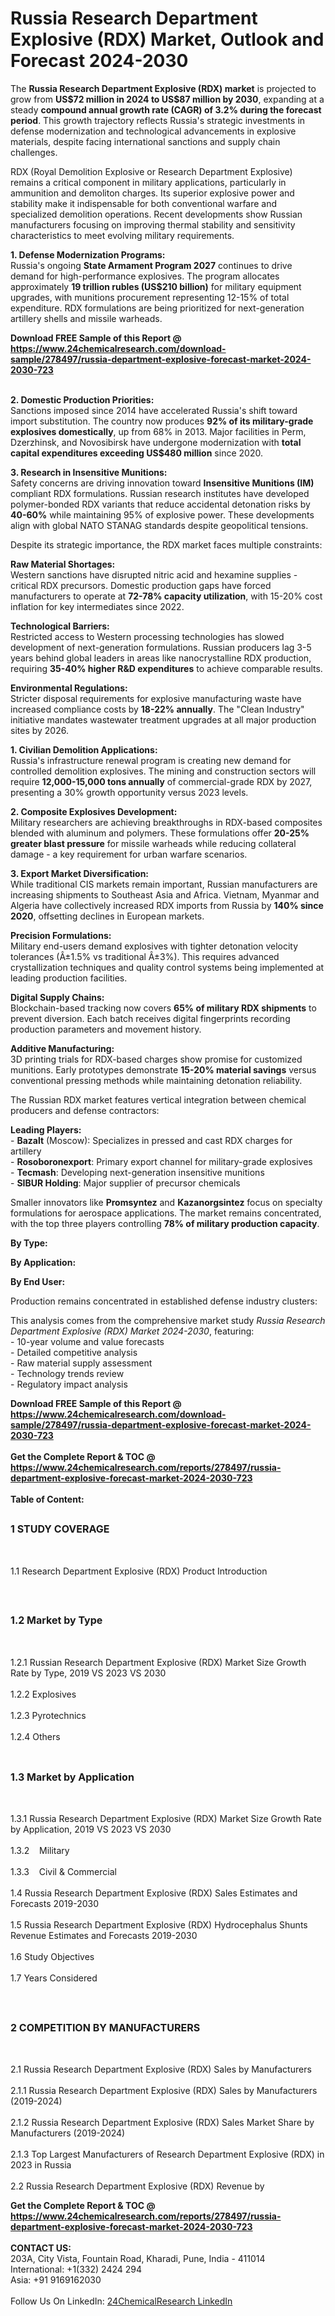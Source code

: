 <h1>Russia Research Department Explosive (RDX) Market, Outlook and Forecast 2024-2030</h1><p>The <strong>Russia Research Department Explosive (RDX) market</strong> is projected to grow from <strong>US$72 million in 2024 to US$87 million by 2030</strong>, expanding at a steady <strong>compound annual growth rate (CAGR) of 3.2% during the forecast period</strong>. This growth trajectory reflects Russia's strategic investments in defense modernization and technological advancements in explosive materials, despite facing international sanctions and supply chain challenges.</p><p>RDX (Royal Demolition Explosive or Research Department Explosive) remains a critical component in military applications, particularly in ammunition and demoliton charges. Its superior explosive power and stability make it indispensable for both conventional warfare and specialized demolition operations. Recent developments show Russian manufacturers focusing on improving thermal stability and sensitivity characteristics to meet evolving military requirements.</p><p><strong>1. Defense Modernization Programs:</strong><br>
Russia's ongoing <strong>State Armament Program 2027</strong> continues to drive demand for high-performance explosives. The program allocates approximately <strong>19 trillion rubles (US$210 billion)</strong> for military equipment upgrades, with munitions procurement representing 12-15% of total expenditure. RDX formulations are being prioritized for next-generation artillery shells and missile warheads.</p><div><b>Download FREE Sample of this Report @ 
            <a href="https://www.24chemicalresearch.com/download-sample/278497/russia-department-explosive-forecast-market-2024-2030-723">
            https://www.24chemicalresearch.com/download-sample/278497/russia-department-explosive-forecast-market-2024-2030-723</a></b></div><br><p><strong>2. Domestic Production Priorities:</strong><br>
Sanctions imposed since 2014 have accelerated Russia's shift toward import substitution. The country now produces <strong>92% of its military-grade explosives domestically</strong>, up from 68% in 2013. Major facilities in Perm, Dzerzhinsk, and Novosibirsk have undergone modernization with <strong>total capital expenditures exceeding US$480 million</strong> since 2020.</p><p><strong>3. Research in Insensitive Munitions:</strong><br>
Safety concerns are driving innovation toward <strong>Insensitive Munitions (IM)</strong> compliant RDX formulations. Russian research institutes have developed polymer-bonded RDX variants that reduce accidental detonation risks by <strong>40-60%</strong> while maintaining 95% of explosive power. These developments align with global NATO STANAG standards despite geopolitical tensions.</p><p>Despite its strategic importance, the RDX market faces multiple constraints:</p><p><strong>Raw Material Shortages:</strong><br>
Western sanctions have disrupted nitric acid and hexamine supplies - critical RDX precursors. Domestic production gaps have forced manufacturers to operate at <strong>72-78% capacity utilization</strong>, with 15-20% cost inflation for key intermediates since 2022.</p><p><strong>Technological Barriers:</strong><br>
Restricted access to Western processing technologies has slowed development of next-generation formulations. Russian producers lag 3-5 years behind global leaders in areas like nanocrystalline RDX production, requiring <strong>35-40% higher R&amp;D expenditures</strong> to achieve comparable results.</p><p><strong>Environmental Regulations:</strong><br>
Stricter disposal requirements for explosive manufacturing waste have increased compliance costs by <strong>18-22% annually</strong>. The "Clean Industry" initiative mandates wastewater treatment upgrades at all major production sites by 2026.</p><p><strong>1. Civilian Demolition Applications:</strong><br>
Russia's infrastructure renewal program is creating new demand for controlled demolition explosives. The mining and construction sectors will require <strong>12,000-15,000 tons annually</strong> of commercial-grade RDX by 2027, presenting a 30% growth opportunity versus 2023 levels.</p><p><strong>2. Composite Explosives Development:</strong><br>
Military researchers are achieving breakthroughs in RDX-based composites blended with aluminum and polymers. These formulations offer <strong>20-25% greater blast pressure</strong> for missile warheads while reducing collateral damage - a key requirement for urban warfare scenarios.</p><p><strong>3. Export Market Diversification:</strong><br>
While traditional CIS markets remain important, Russian manufacturers are increasing shipments to Southeast Asia and Africa. Vietnam, Myanmar and Algeria have collectively increased RDX imports from Russia by <strong>140% since 2020</strong>, offsetting declines in European markets.</p><p><strong>Precision Formulations:</strong><br>
Military end-users demand explosives with tighter detonation velocity tolerances (Â±1.5% vs traditional Â±3%). This requires advanced crystallization techniques and quality control systems being implemented at leading production facilities.</p><p><strong>Digital Supply Chains:</strong><br>
Blockchain-based tracking now covers <strong>65% of military RDX shipments</strong> to prevent diversion. Each batch receives digital fingerprints recording production parameters and movement history.</p><p><strong>Additive Manufacturing:</strong><br>
3D printing trials for RDX-based charges show promise for customized munitions. Early prototypes demonstrate <strong>15-20% material savings</strong> versus conventional pressing methods while maintaining detonation reliability.</p><p>The Russian RDX market features vertical integration between chemical producers and defense contractors:</p><p><strong>Leading Players:</strong><br>
- <strong>Bazalt</strong> (Moscow): Specializes in pressed and cast RDX charges for artillery<br>
- <strong>Rosoboronexport</strong>: Primary export channel for military-grade explosives<br>
- <strong>Tecmash</strong>: Developing next-generation insensitive munitions<br>
- <strong>SIBUR Holding</strong>: Major supplier of precursor chemicals</p><p>Smaller innovators like <strong>Promsyntez</strong> and <strong>Kazanorgsintez</strong> focus on specialty formulations for aerospace applications. The market remains concentrated, with the top three players controlling <strong>78% of military production capacity</strong>.</p><p><strong>By Type:</strong></p><p><strong>By Application:</strong></p><p><strong>By End User:</strong></p><p>Production remains concentrated in established defense industry clusters:</p><p>This analysis comes from the comprehensive market study <em>Russia Research Department Explosive (RDX) Market 2024-2030</em>, featuring:<br>
- 10-year volume and value forecasts<br>
- Detailed competitive analysis<br> 
- Raw material supply assessment<br>
- Technology trends review<br>
- Regulatory impact analysis</p><div><b>Download FREE Sample of this Report @ 
            <a href="https://www.24chemicalresearch.com/download-sample/278497/russia-department-explosive-forecast-market-2024-2030-723">
            https://www.24chemicalresearch.com/download-sample/278497/russia-department-explosive-forecast-market-2024-2030-723</a></b></div><br><div><b>Get the Complete Report & TOC @ 
            <a href="https://www.24chemicalresearch.com/reports/278497/russia-department-explosive-forecast-market-2024-2030-723">
            https://www.24chemicalresearch.com/reports/278497/russia-department-explosive-forecast-market-2024-2030-723</a></b></div><br>
            <b>Table of Content:</b><p><h2><span style="font-size:16px"><strong>1 STUDY COVERAGE</strong></span></h2><br />
<p>1.1 Research Department Explosive (RDX) Product Introduction</p><br />
<h2><span style="font-size:16px"><strong>1.2 Market by Type</strong></span></h2><br />
<p>1.2.1 Russian Research Department Explosive (RDX) Market Size Growth Rate by Type, 2019 VS 2023 VS 2030<br /><br />
1.2.2 Explosives&nbsp;&nbsp; &nbsp;<br /><br />
1.2.3 Pyrotechnics<br /><br />
1.2.4 Others<br /><br />
<h2><span style="font-size:16px"><strong>1.3 Market by Application</strong></span></h2><br />
<p>1.3.1 Russia Research Department Explosive (RDX) Market Size Growth Rate by Application, 2019 VS 2023 VS 2030<br /><br />
1.3.2&nbsp;&nbsp; &nbsp;Military<br /><br />
1.3.3&nbsp;&nbsp; &nbsp;Civil & Commercial<br /><br />
1.4 Russia Research Department Explosive (RDX) Sales Estimates and Forecasts 2019-2030<br /><br />
1.5 Russia Research Department Explosive (RDX) Hydrocephalus Shunts Revenue Estimates and Forecasts 2019-2030<br /><br />
1.6 Study Objectives<br /><br />
1.7 Years Considered</p><br />
<h2><span style="font-size:16px"><strong>2 COMPETITION BY MANUFACTURERS</strong></span></h2><br />
<p>2.1 Russia Research Department Explosive (RDX) Sales by Manufacturers<br /><br />
2.1.1 Russia Research Department Explosive (RDX) Sales by Manufacturers (2019-2024)<br /><br />
2.1.2 Russia Research Department Explosive (RDX) Sales Market Share by Manufacturers (2019-2024)<br /><br />
2.1.3 Top Largest Manufacturers of Research Department Explosive (RDX) in 2023 in Russia<br /><br />
2.2 Russia Research Department Explosive (RDX) Revenue by</p><div><b>Get the Complete Report & TOC @ 
            <a href="https://www.24chemicalresearch.com/reports/278497/russia-department-explosive-forecast-market-2024-2030-723">
            https://www.24chemicalresearch.com/reports/278497/russia-department-explosive-forecast-market-2024-2030-723</a></b></div><br><b>CONTACT US:</b><br>
            203A, City Vista, Fountain Road, Kharadi, Pune, India - 411014<br>
            International: +1(332) 2424 294<br>
            Asia: +91 9169162030 <br><br>
            Follow Us On LinkedIn: <a href="https://www.linkedin.com/company/24chemicalresearch/">24ChemicalResearch LinkedIn</a>